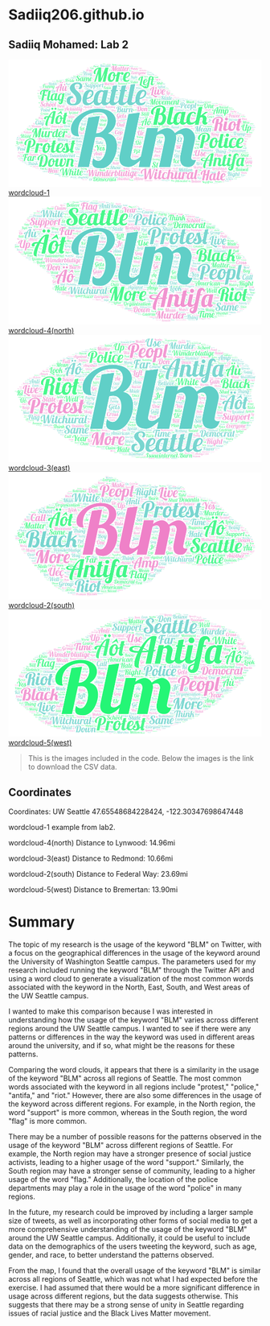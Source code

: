 # Sadiiq206.github.io

## Sadiiq Mohamed: Lab 2

![wordcloud-1](img/wordcloud-1.png)
[wordcloud-1](/assets/twsearch-result-1.csv)
![wordcloud-4(north)](img/wordcloud-4(north).png)
[wordcloud-4(north)](/assets/twsearch-result-4(north).csv)
![wordcloud-3(east)](img/wordcloud-3(east).png)
[wordcloud-3(east)](/assets/twsearch-result-3(east).csv)
![wordcloud-2(south)](img/wordcloud-2(south).png)
[wordcloud-2(south)](/assets/twsearch-result-2(south).csv)
![wordcloud-5(west)](img/wordcloud-5(west).png)
[wordcloud-5(west)](/assets/twsearch-result-5(west).csv)

> This is the images included in the code.
> Below the images is the link to download the CSV data.


## Coordinates

Coordinates:
UW Seattle
47.65548684228424, -122.30347698647448

wordcloud-1
example from lab2.

wordcloud-4(north)
Distance to Lynwood:
14.96mi

wordcloud-3(east)
Distance to Redmond:
10.66mi

wordcloud-2(south)
Distance to Federal Way:
23.69mi


wordcloud-5(west)
Distance to Bremertan:
13.90mi

# Summary
The topic of my research is the usage of the keyword "BLM" on Twitter, with a focus on the geographical differences in the usage of the keyword around the University of Washington Seattle campus. The parameters used for my research included running the keyword "BLM" through the Twitter API and using a word cloud to generate a visualization of the most common words associated with the keyword in the North, East, South, and West areas of the UW Seattle campus.

I wanted to make this comparison because I was interested in understanding how the usage of the keyword "BLM" varies across different regions around the UW Seattle campus. I wanted to see if there were any patterns or differences in the way the keyword was used in different areas around the university, and if so, what might be the reasons for these patterns.

Comparing the word clouds, it appears that there is a similarity in the usage of the keyword "BLM" across all regions of Seattle. The most common words associated with the keyword in all regions include "protest," "police," "antifa," and "riot." However, there are also some differences in the usage of the keyword across different regions. For example, in the North region, the word "support" is more common, whereas in the South region, the word "flag" is more common.

There may be a number of possible reasons for the patterns observed in the usage of the keyword "BLM" across different regions of Seattle. For example, the North region may have a stronger presence of social justice activists, leading to a higher usage of the word "support." Similarly, the South region may have a stronger sense of community, leading to a higher usage of the word "flag." Additionally, the location of the police departments may play a role in the usage of the word "police" in many regions.

In the future, my research could be improved by including a larger sample size of tweets, as well as incorporating other forms of social media to get a more comprehensive understanding of the usage of the keyword "BLM" around the UW Seattle campus. Additionally, it could be useful to include data on the demographics of the users tweeting the keyword, such as age, gender, and race, to better understand the patterns observed.

From the map, I found that the overall usage of the keyword "BLM" is similar across all regions of Seattle, which was not what I had expected before the exercise. I had assumed that there would be a more significant difference in usage across different regions, but the data suggests otherwise. This suggests that there may be a strong sense of unity in Seattle regarding issues of racial justice and the Black Lives Matter movement.